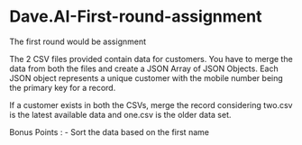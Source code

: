 # Dave.AI-First-round-assignment
The first round would be assignment

The 2 CSV files provided contain data for customers. You have to merge the data from both the files and create a JSON Array of JSON Objects. Each JSON object represents a unique customer with the mobile number being the primary key for a record.

If a customer exists in both the CSVs, merge the record considering two.csv is the latest available data and one.csv is the older data set.

Bonus Points : - Sort the data based on the first name
